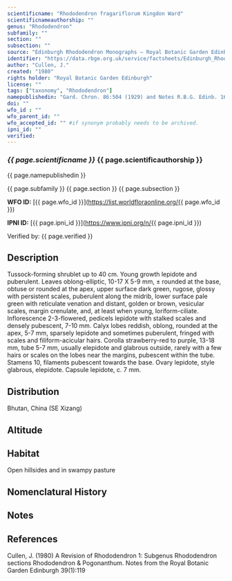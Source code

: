 ```yaml
---
scientificname: "Rhododendron fragariflorum Kingdon Ward"
scientificnameauthorship: ""
genus: "Rhododendron"
subfamily: ""
section: ""
subsection: ""
source: "Edinburgh Rhododendron Monographs – Royal Botanic Garden Edinburgh"
identifier: "https://data.rbge.org.uk/service/factsheets/Edinburgh_Rhododendron_Monographs.xhtml"
author: "Cullen, J."
created: "1980"
rights holder: "Royal Botanic Garden Edinburgh"
license: ""
tags: ["taxonomy", "Rhododendron"]
namepublishedin: "Gard. Chron. 86:504 (1929) and Notes R.B.G. Edinb. 16:179 (1931)"
doi: ""
wfo_id : ""
wfo_parent_id: ""
wfo_accepted_id: "" #if synonym probably needs to be archived.                      
ipni_id: ""
verified:
---
```

### _{{ page.scientificname }}_ {{ page.scientificauthorship }}
 {{ page.namepublishedin }}

{{ page.subfamily }} {{ page.section }} {{ page.subsection }}

**WFO ID:** [{{ page.wfo_id }}](https://list.worldfloraonline.org/{{ page.wfo_id }})

**IPNI ID:** [{{ page.ipni_id }}](https://www.ipni.org/n/{{ page.ipni_id }})

Verified by: {{ page.verified }}



## Description
Tussock-forming shrublet up to 40 cm. Young growth lepidote and puberulent. Leaves oblong-elliptic, 10-17 X 5-9 mm, ± rounded at the base, obtuse or rounded at the apex, upper surface dark green, rugose, glossy with persistent scales, puberulent along the midrib, lower surface pale green with reticulate venation and distant, golden or brown, vesicular scales, margin crenulate, and, at least when young, loriform-ciliate. Inflorescence 2-3-flowered, pedicels lepidote with stalked scales and densely pubescent, 7-10 mm. Calyx lobes reddish, oblong, rounded at the apex, 5-7 mm, sparsely lepidote and sometimes puberulent, fringed with scales and filiform-acicular hairs. Corolla strawberry-red to purple, 13-18 mm, tube 5-7 mm, usually elepidote and glabrous outside, rarely with a few hairs or scales on the lobes near the margins, pubescent within the tube. Stamens 10, filaments pubescent towards the base. Ovary lepidote, style glabrous, elepidote. Capsule lepidote, c. 7 mm.

## Distribution
Bhutan, China (SE Xizang)

## Altitude


## Habitat
Open hillsides and in swampy pasture

## Nomenclatural History

                       
## Notes


## References

Cullen, J. (1980) A Revision of Rhododendron 1: Subgenus Rhododendron sections Rhododendron & Pogonanthum. Notes from the Royal Botanic Garden Edinburgh 39(1):119
